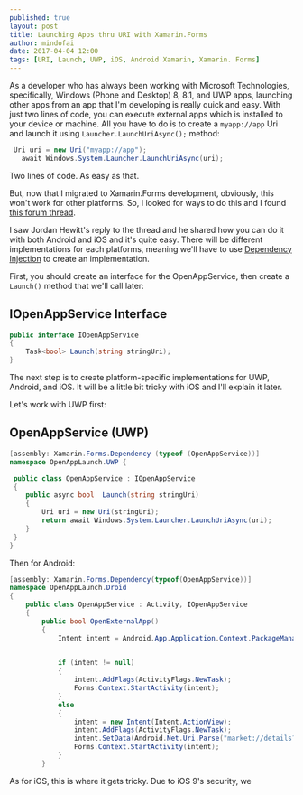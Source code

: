```yaml
---
published: true
layout: post
title: Launching Apps thru URI with Xamarin.Forms
author: mindofai
date: 2017-04-04 12:00
tags: [URI, Launch, UWP, iOS, Android Xamarin, Xamarin. Forms]
---
```


As a developer who has always been working with Microsoft Technologies, specifically, Windows (Phone and Desktop) 8, 8.1, and UWP apps, launching other apps from an app that I'm developing is really quick and easy. With just two lines of code, you can execute external apps which is installed to your device or machine. All you have to do is to create a `myapp://app` Uri and launch it using `Launcher.LaunchUriAsync();` method:

```csharp
 Uri uri = new Uri("myapp://app");
   await Windows.System.Launcher.LaunchUriAsync(uri);
```

Two lines of code. As easy as that.

But, now that I migrated to Xamarin.Forms development, obviously, this won't work for other platforms. So, I looked for ways to do this and I found [this forum thread](https://forums.xamarin.com/discussion/48089/how-to-open-other-apps-from-xamarin-forms).

I saw Jordan Hewitt's reply to the thread and he shared how you can do it with both Android and iOS and it's quite easy. There will be different implementations for each platforms, meaning we'll have to use [Dependency Injection](https://developer.xamarin.com/guides/xamarin-forms/application-fundamentals/dependency-service/)  to create an implementation. 

First, you should create an interface for the OpenAppService, then create a `Launch()` method that we'll call later:

## IOpenAppService Interface

```csharp
public interface IOpenAppService
{
    Task<bool> Launch(string stringUri);
}
```

The next step is to create platform-specific implementations for UWP, Android, and iOS. It will be a little bit tricky with iOS and I'll explain it later.

Let's work with UWP first:

## OpenAppService (UWP)

```csharp
[assembly: Xamarin.Forms.Dependency (typeof (OpenAppService))]
namespace OpenAppLaunch.UWP {

 public class OpenAppService : IOpenAppService
 {
    public async bool  Launch(string stringUri)
    {
        Uri uri = new Uri(stringUri);
        return await Windows.System.Launcher.LaunchUriAsync(uri);
    }
 }
}
```

Then for Android: 

```csharp
[assembly: Xamarin.Forms.Dependency(typeof(OpenAppService))]
namespace OpenAppLaunch.Droid
{
    public class OpenAppService : Activity, IOpenAppService
    {
        public bool OpenExternalApp()
        {
            Intent intent = Android.App.Application.Context.PackageManager.GetLaunchIntentForPackage("yoururl");

            
            if (intent != null)
            {
                intent.AddFlags(ActivityFlags.NewTask);
                Forms.Context.StartActivity(intent);           
            }
            else
            {
                intent = new Intent(Intent.ActionView);
                intent.AddFlags(ActivityFlags.NewTask);
                intent.SetData(Android.Net.Uri.Parse("market://details?id=yoururl"));
                Forms.Context.StartActivity(intent);
            }
        }

```

As for iOS, this is where it gets tricky. Due to iOS 9's security, we
